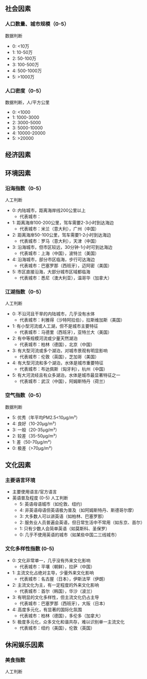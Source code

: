 ## 社会因素

### 人口数量、城市规模（0-5）
数据判断
- 0: <10万
- 1: 10-50万
- 2: 50-100万
- 3: 100-500万
- 4: 500-1000万
- 5: >1000万

### 人口密度（0-5）
数据判断，人/平方公里
- 0: <1000
- 1: 1000-3000
- 2: 3000-5000
- 3: 5000-10000
- 4: 10000-20000
- 5: >20000

## 经济因素

## 环境因素

### 沿海指数（0-5）
人工判断
- 0: 内陆城市，距离海岸线200公里以上
  - 代表城市：
- 1: 距离海岸100-200公里，驾车需要2-3小时到达海边
  - 代表城市：米兰（意大利），广州（中国）
- 2: 距离海岸50-100公里，驾车需要1-2小时到达海边
  - 代表城市：罗马（意大利），天津（中国）
- 3: 沿海城市，但市区较远，30分钟-1小时可到达海边
  - 代表城市：上海（中国），波特兰（美国）
- 4: 沿海城市，部分市区临海，步行可达海边
  - 代表城市：巴塞罗那（西班牙），迈阿密（美国）
- 5: 市区直接沿海，大部分城市区域都临海
  - 代表城市：悉尼（澳大利亚），温哥华（加拿大）

### 江湖指数（0-5）
人工判断
- 0: 不沿河且干旱的内陆城市，几乎没有水体
  - 代表城市：利雅得（沙特阿拉伯），拉斯维加斯（美国）
- 1: 有小型河流或人工湖，但不是城市主要特征
  - 代表城市：马德里（西班牙），亚特兰大（美国）
- 2: 有中等规模河流或少量天然湖泊
  - 代表城市：柏林（德国），北京（中国）
- 3: 有大型河流或多个湖泊，对城市景观有明显影响
  - 代表城市：伦敦（英国），芝加哥（美国）
- 4: 有大型河流和多个湖泊，水体是城市重要特征
  - 代表城市：布达佩斯（匈牙利），杭州（中国）
- 5: 有大河流经且有众多湖泊，水体是城市最显著特征之一
  - 代表城市：武汉（中国），阿姆斯特丹（荷兰）

### 空气指数（0-5）
数据判断
- 5: 优秀（年平均PM2.5<10μg/m³）
- 4: 良好（10-20μg/m³）
- 3: 一般（20-35μg/m³）
- 2: 较差（35-50μg/m³）
- 1: 差（50-70μg/m³）
- 0: 极差（>70μg/m³）

## 文化因素

### 主要语言环境
- 主要使用语言/官方语言
- 英语普及程度 (0-5) 人工判断
  - 5: 英语母语城市（如伦敦、纽约）
  - 4: 非英语母语但英语极为普及（如阿姆斯特丹、斯德哥尔摩）
  - 3: 大多数人可以讲英语（如柏林、巴塞罗那）
  - 2: 服务业人员普遍会英语，但日常生活中不常用（如东京、首尔）
  - 1: 只有少数人会简单英语（如莫斯科、圣保罗）
  - 0: 几乎不使用英语的城市（如某些中国二三线城市）

### 文化多样性指数 (0-5)
- 0: 文化非常单一，几乎没有外来文化影响
  - 代表城市：平壤（朝鲜），拉萨（中国）
- 1: 主流文化占绝对主导，少量外来文化影响
  - 代表城市：名古屋（日本），伊斯法罕（伊朗）
- 2: 主流文化为主，有一定程度的外来文化影响
  - 代表城市：首尔（韩国），华沙（波兰）
- 3: 有明显的文化多样性，但主流文化仍占主导
  - 代表城市：巴塞罗那（西班牙），大阪（日本）
- 4: 高度多元化，有显著的国际化氛围
  - 代表城市：柏林（德国），多伦多（加拿大）
- 5: 极度多元化，众多文化和谐共存，难以识别单一主流文化
  - 代表城市：纽约（美国），伦敦（英国）

## 休闲娱乐因素

### 美食指数
人工判断
